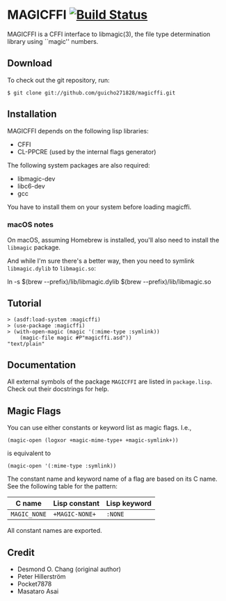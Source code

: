 MAGICFFI [![Build Status](https://travis-ci.org/guicho271828/magicffi.svg?branch=master)](https://travis-ci.org/guicho271828/magicffi)
========

MAGICFFI is a CFFI interface to libmagic(3), the file type
determination library using ``magic'' numbers.

Download
--------

To check out the git repository, run:

```
$ git clone git://github.com/guicho271828/magicffi.git
```

Installation
------------

MAGICFFI depends on the following lisp libraries:

- CFFI
- CL-PPCRE (used by the internal flags generator)

The following system packages are also required:

- libmagic-dev
- libc6-dev
- gcc

You have to install them on your system before loading magicffi.

### macOS notes

On macOS, assuming Homebrew is installed, you'll also need to install the `libmagic` package.

And while I'm sure there's a better way, then you need to symlink `libmagic.dylib` to `libmagic.so`:

   ln -s $(brew --prefix)/lib/libmagic.dylib $(brew --prefix)/lib/libmagic.so

Tutorial
--------

``` common-lisp
> (asdf:load-system :magicffi)
> (use-package :magicffi)
> (with-open-magic (magic '(:mime-type :symlink))
    (magic-file magic #P"magicffi.asd"))
"text/plain"
```

Documentation
-------------

All external symbols of the package `MAGICFFI` are listed in
`package.lisp`.  Check out their docstrings for help.

Magic Flags
-----------

You can use either constants or keyword list as magic flags.  I.e.,

``` common-lisp
(magic-open (logxor +magic-mime-type+ +magic-symlink+))
```


is equivalent to

``` common-lisp
(magic-open '(:mime-type :symlink))
```

The constant name and keyword name of a flag are based on its C name.
See the following table for the pattern:

| C name       | Lisp constant  | Lisp keyword |
|--------------|----------------|--------------|
| `MAGIC_NONE` | `+MAGIC-NONE+` | `:NONE`      |


All constant names are exported.

Credit
-------

+ Desmond O. Chang (original author)
+ Peter Hillerström
+ Pocket7878
+ Masataro Asai

